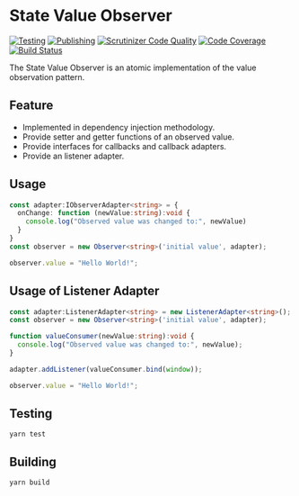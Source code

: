 # State Value Observer
[![Testing](https://github.com/enbock/State-Value-Observer/workflows/Testing/badge.svg?branch=master)](https://github.com/enbock/State-Value-Observer/actions)
[![Publishing](https://github.com/enbock/State-Value-Observer/workflows/Package%20publishing/badge.svg?branch=master)](https://github.com/enbock/State-Value-Observer/actions)
[![Scrutinizer Code Quality](https://scrutinizer-ci.com/g/enbock/State-Value-Observer/badges/quality-score.png?b=master)](https://scrutinizer-ci.com/g/enbock/State-Value-Observer/?branch=master)
[![Code Coverage](https://scrutinizer-ci.com/g/enbock/State-Value-Observer/badges/coverage.png?b=master)](https://scrutinizer-ci.com/g/enbock/State-Value-Observer/?branch=master)
[![Build Status](https://scrutinizer-ci.com/g/enbock/State-Value-Observer/badges/build.png?b=master)](https://scrutinizer-ci.com/g/enbock/State-Value-Observer/build-status/master)

The State Value Observer is an atomic implementation of the value
observation pattern.

## Feature
* Implemented in dependency injection methodology.
* Provide setter and getter functions of an observed value. 
* Provide interfaces for callbacks and callback adapters.
* Provide an listener adapter.

## Usage
```typescript
const adapter:IObserverAdapter<string> = {
  onChange: function (newValue:string):void {
    console.log("Observed value was changed to:", newValue)
  }
}
const observer = new Observer<string>('initial value', adapter);

observer.value = "Hello World!";
``` 

## Usage of Listener Adapter
```typescript
const adapter:ListenerAdapter<string> = new ListenerAdapter<string>();
const observer = new Observer<string>('initial value', adapter);

function valueConsumer(newValue:string):void {
  console.log("Observed value was changed to:", newValue);
}

adapter.addListener(valueConsumer.bind(window));

observer.value = "Hello World!";
``` 

## Testing
```shell script
yarn test
```

## Building
```shell script
yarn build
```

